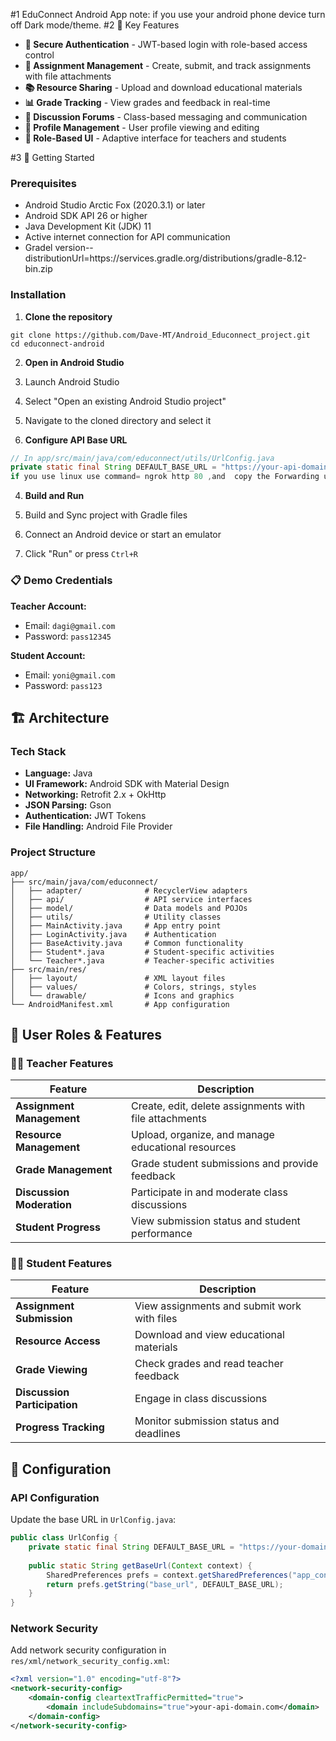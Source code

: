#1 EduConnect Android App
note: if you use your android phone device turn off Dark mode/theme.
#2 🎯 Key Features

- **🔐 Secure Authentication** - JWT-based login with role-based access control
- **📝 Assignment Management** - Create, submit, and track assignments with file attachments
- **📚 Resource Sharing** - Upload and download educational materials
- **📊 Grade Tracking** - View grades and feedback in real-time
- **💬 Discussion Forums** - Class-based messaging and communication
- **👤 Profile Management** - User profile viewing and editing
- **📱 Role-Based UI** - Adaptive interface for teachers and students


#3 🚀 Getting Started

### Prerequisites

- Android Studio Arctic Fox (2020.3.1) or later
- Android SDK API 26 or higher
- Java Development Kit (JDK) 11
- Active internet connection for API communication
-  Gradel version--distributionUrl=https\://services.gradle.org/distributions/gradle-8.12-bin.zip
  


### Installation

1. **Clone the repository**

```shellscript
git clone https://github.com/Dave-MT/Android_Educonnect_project.git
cd educonnect-android
```


2. **Open in Android Studio**

1. Launch Android Studio
2. Select "Open an existing Android Studio project"
3. Navigate to the cloned directory and select it



3. **Configure API Base URL**

```java
// In app/src/main/java/com/educonnect/utils/UrlConfig.java
private static final String DEFAULT_BASE_URL = "https://your-api-domain.com/educonnect/api/";
if you use linux use command= ngrok http 80 ,and  copy the Forwarding url  and paste  to private static final String DEFAULT_BASE_URL = "https://paste here /educonnect/api/"
```


4. **Build and Run**

1. Build and Sync project with Gradle files
2. Connect an Android device or start an emulator 
3. Click "Run" or press `Ctrl+R`





### 📋 Demo Credentials

**Teacher Account:**

- Email: `dagi@gmail.com`
- Password: `pass12345`


**Student Account:**

- Email: `yoni@gmail.com`
- Password: `pass123`


## 🏗️ Architecture

### Tech Stack

- **Language:** Java
- **UI Framework:** Android SDK with Material Design
- **Networking:** Retrofit 2.x + OkHttp
- **JSON Parsing:** Gson
- **Authentication:** JWT Tokens
- **File Handling:** Android File Provider


### Project Structure

```plaintext
app/
├── src/main/java/com/educonnect/
│   ├── adapter/              # RecyclerView adapters
│   ├── api/                  # API service interfaces
│   ├── model/                # Data models and POJOs
│   ├── utils/                # Utility classes
│   ├── MainActivity.java     # App entry point
│   ├── LoginActivity.java    # Authentication
│   ├── BaseActivity.java     # Common functionality
│   ├── Student*.java         # Student-specific activities
│   └── Teacher*.java         # Teacher-specific activities
├── src/main/res/
│   ├── layout/               # XML layout files
│   ├── values/               # Colors, strings, styles
│   └── drawable/             # Icons and graphics
└── AndroidManifest.xml       # App configuration
```

## 👥 User Roles & Features

### 👨‍🏫 Teacher Features

| Feature | Description
|-----|-----
| **Assignment Management** | Create, edit, delete assignments with file attachments
| **Resource Management** | Upload, organize, and manage educational resources
| **Grade Management** | Grade student submissions and provide feedback
| **Discussion Moderation** | Participate in and moderate class discussions
| **Student Progress** | View submission status and student performance


### 👨‍🎓 Student Features

| Feature | Description
|-----|-----
| **Assignment Submission** | View assignments and submit work with files
| **Resource Access** | Download and view educational materials
| **Grade Viewing** | Check grades and read teacher feedback
| **Discussion Participation** | Engage in class discussions
| **Progress Tracking** | Monitor submission status and deadlines


## 🔧 Configuration

### API Configuration

Update the base URL in `UrlConfig.java`:

```java
public class UrlConfig {
    private static final String DEFAULT_BASE_URL = "https://your-domain.com/educonnect/api/";
    
    public static String getBaseUrl(Context context) {
        SharedPreferences prefs = context.getSharedPreferences("app_config", Context.MODE_PRIVATE);
        return prefs.getString("base_url", DEFAULT_BASE_URL);
    }
}
```

### Network Security

Add network security configuration in `res/xml/network_security_config.xml`:

```xml
<?xml version="1.0" encoding="utf-8"?>
<network-security-config>
    <domain-config cleartextTrafficPermitted="true">
        <domain includeSubdomains="true">your-api-domain.com</domain>
    </domain-config>
</network-security-config>
```


